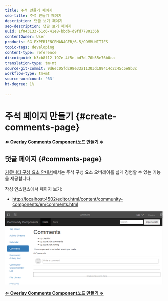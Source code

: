 ```yaml
---
title: 주석 만들기 페이지
seo-title: 주석 만들기 페이지
description: 댓글 보기 페이지
seo-description: 댓글 보기 페이지
uuid: 1f043133-51c6-41e8-bbdb-d9fd7780136b
contentOwner: User
products: SG_EXPERIENCEMANAGER/6.5/COMMUNITIES
topic-tags: developing
content-type: reference
discoiquuid: b3cb8f12-197e-4f5e-bd7d-70b55e76b0ca
translation-type: tm+mt
source-git-commit: 9d6ec05fdc98e33a11303d189414c2c45c5e8b3c
workflow-type: tm+mt
source-wordcount: '63'
ht-degree: 1%

---
```



# 주석 페이지 만들기 {#create-comments-page}

**[⇐ Overlay Comments ](overlay-comments.md) [Component노드 만들기 ⇒](overlay-create-nodes.md)**

## 댓글 페이지 {#comments-page}

[커뮤니티 구성 요소 안내서](components-guide.md)에서는 주석 구성 요소 오버레이를 쉽게 경험할 수 있는 기능을 제공합니다.

작성 인스턴스에서 페이지 보기:

* [http://localhost:4502/editor.html/content/community-components/en/comments.html](http://localhost:4502/editor.html/content/community-components/en/comments.html)

![주석](assets/comments.png)

**[⇐ Overlay Comments ](overlay-comments.md) [Component노드 만들기 ⇒](overlay-create-nodes.md)**